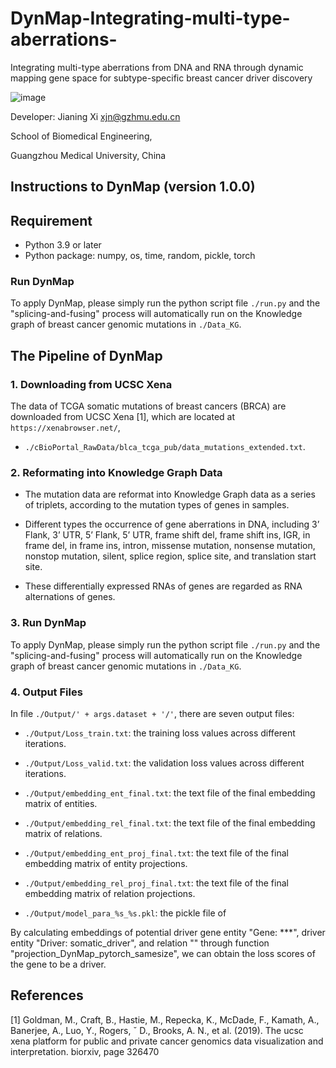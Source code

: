 # DynMap-Integrating-multi-type-aberrations-
Integrating multi-type aberrations from DNA and RNA through dynamic mapping gene space for subtype-specific breast cancer driver discovery

![image](https://github.com/JianingXi/DynMap-Integrating-multi-type-aberrations-/blob/master/bin/splash.png)

Developer: Jianing Xi <xjn@gzhmu.edu.cn>

School of Biomedical Engineering,

Guangzhou Medical University, China

## Instructions to DynMap (version 1.0.0)

Requirement
------------------------
* Python 3.9 or later
* Python package: numpy, os, time, random, pickle, torch 

### Run DynMap

To apply DynMap, please simply run the python script file `./run.py` and the "splicing-and-fusing" process will automatically run on the Knowledge graph of breast cancer genomic mutations in `./Data_KG`.


The Pipeline of DynMap
------------------------

### 1. Downloading from UCSC Xena

The data of TCGA somatic mutations of breast cancers (BRCA) are downloaded from UCSC Xena [1], which are located at `https://xenabrowser.net/`,
* `./cBioPortal_RawData/blca_tcga_pub/data_mutations_extended.txt`.

### 2. Reformating into Knowledge Graph Data

* The mutation data are reformat into Knowledge Graph data as a series of triplets, according to the mutation types of genes in samples.

* Different types the occurrence of gene aberrations in DNA, including 3’ Flank, 3’ UTR, 5’ Flank, 5’ UTR, frame shift del, frame shift ins, IGR, in frame del, in frame ins, intron, missense mutation,
nonsense mutation, nonstop mutation, silent, splice region, splice site, and translation start site.

* These differentially expressed RNAs of genes are regarded as RNA alternations of genes.

### 3. Run DynMap

To apply DynMap, please simply run the python script file `./run.py` and the "splicing-and-fusing" process will automatically run on the Knowledge graph of breast cancer genomic mutations in `./Data_KG`.

### 4. Output Files

In file `./Output/' + args.dataset + '/'`, there are seven output files:

* `./Output/Loss_train.txt`: the training loss values across different iterations.

* `./Output/Loss_valid.txt`: the validation loss values across different iterations.

* `./Output/embedding_ent_final.txt`: the text file of the final embedding matrix of entities.

* `./Output/embedding_rel_final.txt`: the text file of the final embedding matrix of relations.

* `./Output/embedding_ent_proj_final.txt`: the text file of the final embedding matrix of entity projections.

* `./Output/embedding_rel_proj_final.txt`: the text file of the final embedding matrix of relation projections.

* `./Output/model_para_%s_%s.pkl`: the pickle file of 

By calculating embeddings of potential driver gene entity "Gene: ***", driver entity "Driver: somatic_driver", and relation "" through function "projection_DynMap_pytorch_samesize", we can obtain the loss scores of the gene to be a driver.

References
------------------------
[1] Goldman, M., Craft, B., Hastie, M., Repecka, K., McDade, F., Kamath, A., Banerjee, A., Luo, Y., Rogers, ˇ D., Brooks, A. N., et al. (2019). The ucsc xena platform for public and private cancer genomics data visualization and interpretation. biorxiv, page 326470
